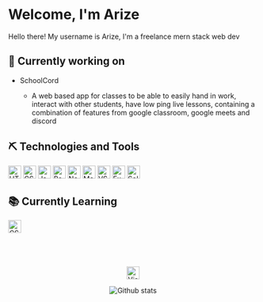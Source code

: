# Welcome, I'm Arize

Hello there! My username is Arize, I'm a freelance mern stack web dev

<div>

## 🧱 Currently working on
<ul>
    <li>SchoolCord</li>
    <ul>
        <li>A web based app for classes to be able to easily hand in work, interact with other students, have low ping live lessons, containing a combination of features from google classroom, google meets and discord</li>
    </ul>
</ul>

## ⛏ Technologies and Tools

<img alt="HTML5" height="26px" src="https://img.shields.io/badge/Html5-282C34?logo=html5&logoColor=E34F26" />
<img alt="CSS3" height="26px" src="https://img.shields.io/badge/CSS3-282C34?logo=css3&logoColor=1572B6" />
<img alt="JavaScript" height="26px" src="https://img.shields.io/badge/Javascript-282C34?logo=javascript&logoColor=F7DF1E" />
<img alt="React" height="26px" src="https://img.shields.io/badge/React-282C34?logo=react&logoColor=61DAFB" />
<img alt="Node.js" height="26px" src="https://img.shields.io/badge/NodeJs-282C34?logo=node.js&logoColor=339933" />
<img alt="MongoDB" height="26px" src="https://img.shields.io/badge/MongoDb-282C34?logo=mongodb&logoColor=47A248" />
<img alt="VSCode" height="26px" src="https://img.shields.io/badge/VS%20Code-282C34?logo=visual-studio-code&logoColor=007ACC" />
<img alt="Express" height="26px" src="https://img.shields.io/badge/Express-282c34?logo=express&logoColor=FFFFF" />
<img alt="Solidity" height="26px" src="https://img.shields.io/static/v1?label=solidity&message=v0.6.12&color=2ea44f&logo=solidity" />
    
## 📚 Currently Learning
    
<img alt="CSharp" height="26px" src="https://img.shields.io/badge/C Sharp-282C34?logo=csharp&logoColor=47A248" />
</div>

<br />
<br />
<br />
<br />

<div align="center">
<img alt="VisitorCount" height="26px" src="https://visitor-badge.glitch.me/badge?page_id=arizes" />
    
![Github stats](https://github-readme-stats.vercel.app/api?username=arizes&count_private=true&show_icons=true&include_all_commits=true&bg_color=0d1117&icon_color=blue&hide_border=true&text_color=38bdae)
</div>
